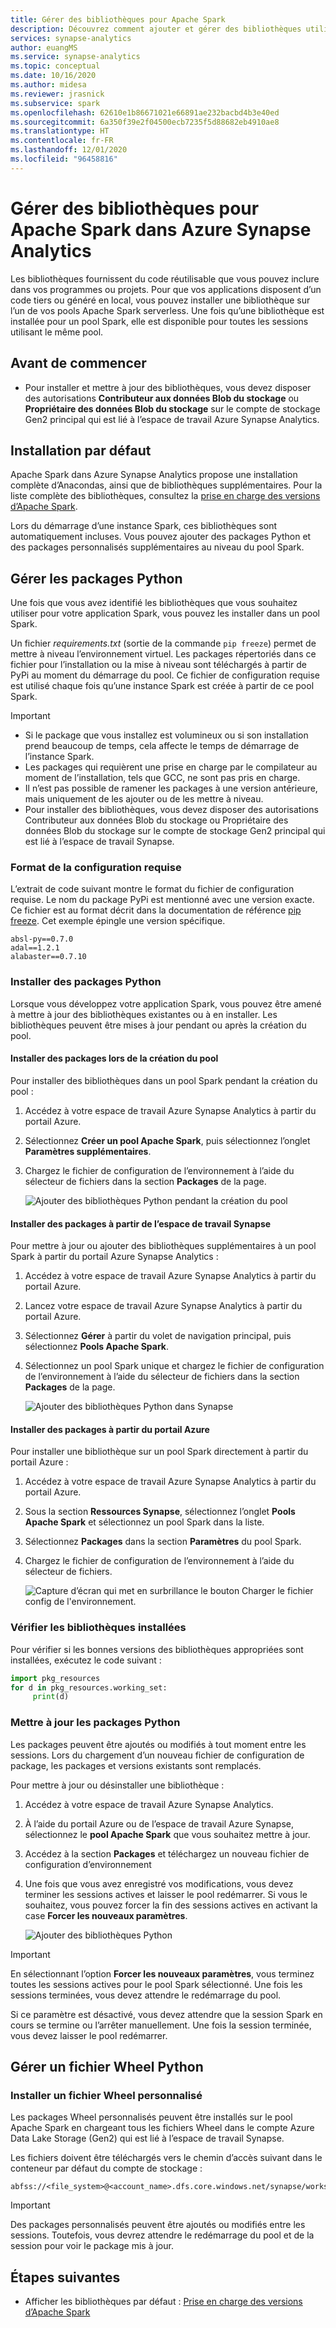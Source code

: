 ```yaml
---
title: Gérer des bibliothèques pour Apache Spark
description: Découvrez comment ajouter et gérer des bibliothèques utilisées par Apache Spark dans Azure Synapse Analytics.
services: synapse-analytics
author: euangMS
ms.service: synapse-analytics
ms.topic: conceptual
ms.date: 10/16/2020
ms.author: midesa
ms.reviewer: jrasnick
ms.subservice: spark
ms.openlocfilehash: 62610e1b86671021e66891ae232bacbd4b3e40ed
ms.sourcegitcommit: 6a350f39e2f04500ecb7235f5d88682eb4910ae8
ms.translationtype: HT
ms.contentlocale: fr-FR
ms.lasthandoff: 12/01/2020
ms.locfileid: "96458816"
---
```

# <a name="manage-libraries-for-apache-spark-in-azure-synapse-analytics"></a>Gérer des bibliothèques pour Apache Spark dans Azure Synapse Analytics

Les bibliothèques fournissent du code réutilisable que vous pouvez inclure dans vos programmes ou projets. Pour que vos applications disposent d’un code tiers ou généré en local, vous pouvez installer une bibliothèque sur l’un de vos pools Apache Spark serverless. Une fois qu’une bibliothèque est installée pour un pool Spark, elle est disponible pour toutes les sessions utilisant le même pool. 

## <a name="before-you-begin"></a>Avant de commencer
- Pour installer et mettre à jour des bibliothèques, vous devez disposer des autorisations **Contributeur aux données Blob du stockage** ou **Propriétaire des données Blob du stockage** sur le compte de stockage Gen2 principal qui est lié à l’espace de travail Azure Synapse Analytics.
  
## <a name="default-installation"></a>Installation par défaut
Apache Spark dans Azure Synapse Analytics propose une installation complète d’Anacondas, ainsi que de bibliothèques supplémentaires. Pour la liste complète des bibliothèques, consultez la [prise en charge des versions d’Apache Spark](apache-spark-version-support.md). 

Lors du démarrage d’une instance Spark, ces bibliothèques sont automatiquement incluses. Vous pouvez ajouter des packages Python et des packages personnalisés supplémentaires au niveau du pool Spark.


## <a name="manage-python-packages"></a>Gérer les packages Python
Une fois que vous avez identifié les bibliothèques que vous souhaitez utiliser pour votre application Spark, vous pouvez les installer dans un pool Spark. 

 Un fichier *requirements.txt* (sortie de la commande `pip freeze`) permet de mettre à niveau l’environnement virtuel. Les packages répertoriés dans ce fichier pour l’installation ou la mise à niveau sont téléchargés à partir de PyPi au moment du démarrage du pool. Ce fichier de configuration requise est utilisé chaque fois qu’une instance Spark est créée à partir de ce pool Spark.

> [!IMPORTANT]
> - Si le package que vous installez est volumineux ou si son installation prend beaucoup de temps, cela affecte le temps de démarrage de l’instance Spark.
> - Les packages qui requièrent une prise en charge par le compilateur au moment de l’installation, tels que GCC, ne sont pas pris en charge.
> - Il n’est pas possible de ramener les packages à une version antérieure, mais uniquement de les ajouter ou de les mettre à niveau.
> - Pour installer des bibliothèques, vous devez disposer des autorisations Contributeur aux données Blob du stockage ou Propriétaire des données Blob du stockage sur le compte de stockage Gen2 principal qui est lié à l’espace de travail Synapse.

### <a name="requirements-format"></a>Format de la configuration requise

L’extrait de code suivant montre le format du fichier de configuration requise. Le nom du package PyPi est mentionné avec une version exacte. Ce fichier est au format décrit dans la documentation de référence [pip freeze](https://pip.pypa.io/en/stable/reference/pip_freeze/). Cet exemple épingle une version spécifique. 

```
absl-py==0.7.0
adal==1.2.1
alabaster==0.7.10
```

### <a name="install-python-packages"></a>Installer des packages Python
Lorsque vous développez votre application Spark, vous pouvez être amené à mettre à jour des bibliothèques existantes ou à en installer. Les bibliothèques peuvent être mises à jour pendant ou après la création du pool.

#### <a name="install-packages-during-pool-creation"></a>Installer des packages lors de la création du pool
Pour installer des bibliothèques dans un pool Spark pendant la création du pool :
   
1. Accédez à votre espace de travail Azure Synapse Analytics à partir du portail Azure.
   
2. Sélectionnez **Créer un pool Apache Spark**, puis sélectionnez l’onglet **Paramètres supplémentaires**. 
   
3. Chargez le fichier de configuration de l’environnement à l’aide du sélecteur de fichiers dans la section **Packages** de la page. 
   
    ![Ajouter des bibliothèques Python pendant la création du pool](./media/apache-spark-azure-portal-add-libraries/apache-spark-azure-portal-add-library-python.png "Ajouter des bibliothèques Python")
 

#### <a name="install-packages-from-the-synapse-workspace"></a>Installer des packages à partir de l’espace de travail Synapse
Pour mettre à jour ou ajouter des bibliothèques supplémentaires à un pool Spark à partir du portail Azure Synapse Analytics :

1.  Accédez à votre espace de travail Azure Synapse Analytics à partir du portail Azure.
   
2.  Lancez votre espace de travail Azure Synapse Analytics à partir du portail Azure.

3.  Sélectionnez **Gérer** à partir du volet de navigation principal, puis sélectionnez **Pools Apache Spark**.
   
4. Sélectionnez un pool Spark unique et chargez le fichier de configuration de l’environnement à l’aide du sélecteur de fichiers dans la section **Packages** de la page.

    ![Ajouter des bibliothèques Python dans Synapse](./media/apache-spark-azure-portal-add-libraries/apache-spark-azure-portal-update.png)
   
#### <a name="install-packages-from-the-azure-portal"></a>Installer des packages à partir du portail Azure
Pour installer une bibliothèque sur un pool Spark directement à partir du portail Azure :
   
 1. Accédez à votre espace de travail Azure Synapse Analytics à partir du portail Azure.
   
 2. Sous la section **Ressources Synapse**, sélectionnez l’onglet **Pools Apache Spark** et sélectionnez un pool Spark dans la liste.
   
 3. Sélectionnez **Packages** dans la section **Paramètres** du pool Spark. 

 4. Chargez le fichier de configuration de l’environnement à l’aide du sélecteur de fichiers.

    ![Capture d’écran qui met en surbrillance le bouton Charger le fichier config de l'environnement.](./media/apache-spark-azure-portal-add-libraries/apache-spark-add-library-azure.png "Ajouter des bibliothèques Python")

### <a name="verify-installed-libraries"></a>Vérifier les bibliothèques installées

Pour vérifier si les bonnes versions des bibliothèques appropriées sont installées, exécutez le code suivant :

```python
import pkg_resources
for d in pkg_resources.working_set:
     print(d)
```
### <a name="update-python-packages"></a>Mettre à jour les packages Python
Les packages peuvent être ajoutés ou modifiés à tout moment entre les sessions. Lors du chargement d’un nouveau fichier de configuration de package, les packages et versions existants sont remplacés.  

Pour mettre à jour ou désinstaller une bibliothèque :
1. Accédez à votre espace de travail Azure Synapse Analytics. 

2. À l’aide du portail Azure ou de l’espace de travail Azure Synapse, sélectionnez le **pool Apache Spark** que vous souhaitez mettre à jour.

3. Accédez à la section **Packages** et téléchargez un nouveau fichier de configuration d’environnement
   
4. Une fois que vous avez enregistré vos modifications, vous devez terminer les sessions actives et laisser le pool redémarrer. Si vous le souhaitez, vous pouvez forcer la fin des sessions actives en activant la case **Forcer les nouveaux paramètres**.

    ![Ajouter des bibliothèques Python](./media/apache-spark-azure-portal-add-libraries/update-libraries.png "Ajouter des bibliothèques Python")
   

> [!IMPORTANT]
> En sélectionnant l’option **Forcer les nouveaux paramètres**, vous terminez toutes les sessions actives pour le pool Spark sélectionné. Une fois les sessions terminées, vous devez attendre le redémarrage du pool. 
>
> Si ce paramètre est désactivé, vous devez attendre que la session Spark en cours se termine ou l’arrêter manuellement. Une fois la session terminée, vous devez laisser le pool redémarrer. 


## <a name="manage-a-python-wheel"></a>Gérer un fichier Wheel Python

### <a name="install-a-custom-wheel-file"></a>Installer un fichier Wheel personnalisé
Les packages Wheel personnalisés peuvent être installés sur le pool Apache Spark en chargeant tous les fichiers Wheel dans le compte Azure Data Lake Storage (Gen2) qui est lié à l’espace de travail Synapse. 

Les fichiers doivent être téléchargés vers le chemin d’accès suivant dans le conteneur par défaut du compte de stockage : 

```
abfss://<file_system>@<account_name>.dfs.core.windows.net/synapse/workspaces/<workspace_name>/sparkpools/<pool_name>/libraries/python/
```

>[!IMPORTANT]
>Des packages personnalisés peuvent être ajoutés ou modifiés entre les sessions. Toutefois, vous devrez attendre le redémarrage du pool et de la session pour voir le package mis à jour.

## <a name="next-steps"></a>Étapes suivantes
- Afficher les bibliothèques par défaut : [Prise en charge des versions d’Apache Spark](apache-spark-version-support.md)

